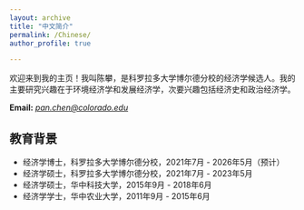 ```yaml
---
layout: archive
title: "中文简介"
permalink: /Chinese/
author_profile: true

---
```

欢迎来到我的主页！我叫陈攀，是科罗拉多大学博尔德分校的经济学候选人。我的主要研究兴趣在于环境经济学和发展经济学，次要兴趣包括经济史和政治经济学。

**Email:** [*pan.chen@colorado.edu*](mailto:pach8330@colorado.edu)

## 教育背景
* 经济学博士，科罗拉多大学博尔德分校，2021年7月 - 2026年5月（预计）
* 经济学硕士，科罗拉多大学博尔德分校，2021年7月 - 2023年5月
* 经济学硕士，华中科技大学，2015年9月 - 2018年6月
* 经济学学士，华中农业大学，2011年9月 - 2015年6月

